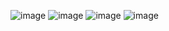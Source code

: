 ![image](https://github.com/user-attachments/assets/eb78293e-199e-465b-91cc-4dcaefad3633)
![image](https://github.com/user-attachments/assets/bea728cf-8c5e-45a8-b29f-403ad5c3eafc)
![image](https://github.com/user-attachments/assets/fe892740-a6de-46b4-a43e-5a94ecfb2a9b)
![image](https://github.com/user-attachments/assets/ec1769d5-3d68-4961-985b-c76166677f2e)


